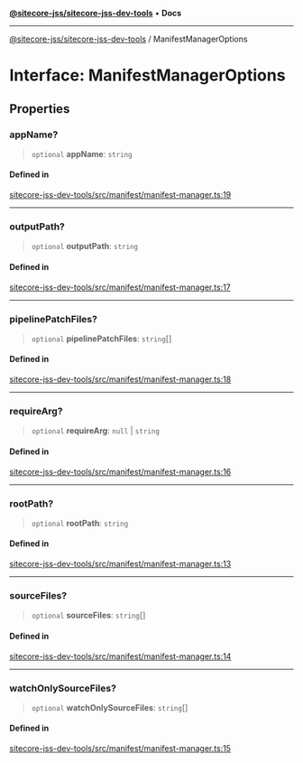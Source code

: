 [**@sitecore-jss/sitecore-jss-dev-tools**](../README.md) • **Docs**

***

[@sitecore-jss/sitecore-jss-dev-tools](../README.md) / ManifestManagerOptions

# Interface: ManifestManagerOptions

## Properties

### appName?

> `optional` **appName**: `string`

#### Defined in

[sitecore-jss-dev-tools/src/manifest/manifest-manager.ts:19](https://github.com/Sitecore/jss/blob/4a0927fbf2da75c0716c3495b24fb0fa0a87da51/packages/sitecore-jss-dev-tools/src/manifest/manifest-manager.ts#L19)

***

### outputPath?

> `optional` **outputPath**: `string`

#### Defined in

[sitecore-jss-dev-tools/src/manifest/manifest-manager.ts:17](https://github.com/Sitecore/jss/blob/4a0927fbf2da75c0716c3495b24fb0fa0a87da51/packages/sitecore-jss-dev-tools/src/manifest/manifest-manager.ts#L17)

***

### pipelinePatchFiles?

> `optional` **pipelinePatchFiles**: `string`[]

#### Defined in

[sitecore-jss-dev-tools/src/manifest/manifest-manager.ts:18](https://github.com/Sitecore/jss/blob/4a0927fbf2da75c0716c3495b24fb0fa0a87da51/packages/sitecore-jss-dev-tools/src/manifest/manifest-manager.ts#L18)

***

### requireArg?

> `optional` **requireArg**: `null` \| `string`

#### Defined in

[sitecore-jss-dev-tools/src/manifest/manifest-manager.ts:16](https://github.com/Sitecore/jss/blob/4a0927fbf2da75c0716c3495b24fb0fa0a87da51/packages/sitecore-jss-dev-tools/src/manifest/manifest-manager.ts#L16)

***

### rootPath?

> `optional` **rootPath**: `string`

#### Defined in

[sitecore-jss-dev-tools/src/manifest/manifest-manager.ts:13](https://github.com/Sitecore/jss/blob/4a0927fbf2da75c0716c3495b24fb0fa0a87da51/packages/sitecore-jss-dev-tools/src/manifest/manifest-manager.ts#L13)

***

### sourceFiles?

> `optional` **sourceFiles**: `string`[]

#### Defined in

[sitecore-jss-dev-tools/src/manifest/manifest-manager.ts:14](https://github.com/Sitecore/jss/blob/4a0927fbf2da75c0716c3495b24fb0fa0a87da51/packages/sitecore-jss-dev-tools/src/manifest/manifest-manager.ts#L14)

***

### watchOnlySourceFiles?

> `optional` **watchOnlySourceFiles**: `string`[]

#### Defined in

[sitecore-jss-dev-tools/src/manifest/manifest-manager.ts:15](https://github.com/Sitecore/jss/blob/4a0927fbf2da75c0716c3495b24fb0fa0a87da51/packages/sitecore-jss-dev-tools/src/manifest/manifest-manager.ts#L15)
